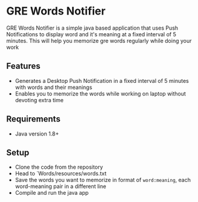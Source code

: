 # GRE Words Notifier
GRE Words Notifier is a simple java based application that uses Push Notifications to display word and it's meaning at a fixed interval of 5 minutes. This will help you memorize gre words regularly while doing your work

## Features
* Generates a Desktop Push Notification in a fixed interval of 5 minutes with words and their meanings
* Enables you to memorize the words while working on laptop without devoting extra time

## Requirements
* Java version 1.8+

## Setup
* Clone the code from the repository
* Head to `Words/resources/words.txt
* Save the words you want to memorize in format of `word:meaning`, each word-meaning pair in a different line
* Compile and run the java app

